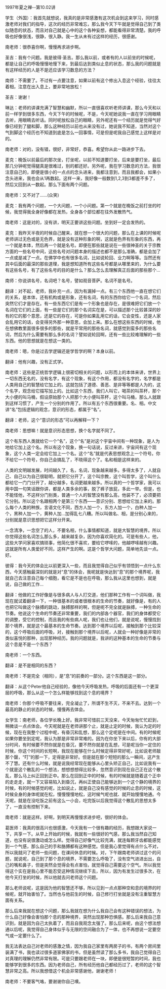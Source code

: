 
1997年夏之禅--第10.02讲

学生（外国）：我首先就想说，我真的是非常感激有这次机会到这来学习，同时感激老师对我们的指导，这次的经历非常难忘，那么我今天下午就是觉得自己到了类似随息的状态，而且对自己就是心中的这个各种妄想，都能看得非常清楚。我的呼吸也好像很浅，很静，很入静。我一生从未有过这样的经历，很感谢。

南老师：很恭喜你啊，慢慢再求进步啊。

圣吉：我有个问题。我是彼得·圣吉。那么我以前，或者有的人以前坐的时候呢，都是让自己的呼吸慢慢地慢下来，到最后达到类似止息的状态，那么我的问题就是有这样经历的人是不是还应该学习数息的方法？

南师：不需要了。不过有一点要注意，如果以前有这个修出入息这个经验，往往太着相，注意在出入息上，要非常地放松！

圣吉：谢谢！

琳达：老师的讲课充满了智慧和幽默，所以一直很喜欢听老师讲课，那么今天和以前一样学到很多东西，今天下午的时候呢，不是，今天呢她说我一直在学习用眼睛去听，用眼睛去听话。同时呢放松自己的眼睛，另外呢还有一个经历就是觉得气好像已经到了腿和脚，那么这种经历以前也从来没有过，她说我不知道，当然对这个气到脚这个经历也不知道到底是怎么一回事情，可是但是呢我自己感觉上这样是对的。

南老师：对的，没有错，很好，非常好，恭喜。希望你从此一路进步下去。

麦克：晚饭以前最后的那次坐，打坐呢，以前不知道要打坐，后来是要打坐，最后那几分钟呢觉得腿真是很难过，别的都还好。另外呢，我在学习数息的方法，我很注意自己的，即便是很小的一点点的念头进来，我都注意到，而且我都会，如果小念头进来，我也会从1再数起。这样一来，我好像一般数到1,2,3到3都差不多了，然后又回到从一数起。那么下面有两个问题。

南老师：又不对了……(众笑)

麦克：我有两个问题，一个大问题，一个小问题。第一个就是在晚饭之前打坐的时候，我觉得我全身好像都在发热，全身各个部位都在往外发散热气。

南老师：这是对的，没有讲，明天正要讲这些问题。坐到好一定会发热的。

麦克：我昨天半夜的时候自己醒来，就在想一个很大的问题，那么在上课的时候呢老师讲过无色或是无色界，就是没有这种形象的啊，这就是色界有形象的东西，再一个就是本体，然后再一个就是名号。即便在那些就是说在一些很神圣的关于宗教方面的一些名号中间，这些名号对问题本身的描述也都不是那么准确，都是会加了一点或是减了一点。在佛学中也有很多名词，比如说轮回、业力啊等等。当然还有其中后面的最深的那些道理，我是想知道所有这些名号都是从哪里来的，为什么要有这些名号，有了这些名号的目的是什么？那么怎么去理解真正后面的那些那个…

南师：你说讲名号，名词吧？名号，譬如观音菩萨。名词不是名号。

翻译：对不起，老师，我补充一点，因为有漏掉一点。有三个东西他一直在想它们的关系，是本体，还有机构或是形象，还有名词，有的东西你给它一个名词，然后突然它们才是存在。有一些东西它们是有一个形象也是存在，是很难把它们放一个名词在它们的上面，有一些是它们的那个名词实在是，可以描述那个比较甚深的妙有的它的那个意思，还是它的存在，可是你如果乱用它的话，它会变性，还是人家会乱用它的话，会变得另外那一种意思，会加上来。那么在想这些东西的时候，他在想佛教里面很多很多的那些，就是平常用的那些名词，就感觉到蛮多的那些名词，然后为什么需要有那么多的名词？譬如说轮回啊，还有一些比较难理解的一些东西。他的思想就是在想这一类的。

南老师：嗯，你是过去学逻辑还是学哲学的啊？本身以前。

翻译：他有兴趣，没有正式学。

南老师：这些是正统哲学逻辑上很密切相关的问题，以形而上的本体来讲，世界上一切东西无名的，没有名字，有这个现象，有这个作用，都没有名字的，名字都是人类用自己的智慧给它加上的。这就包括了道德、善恶、是非等等都是人为的，这个名字，观念给它描写加上的。比如这个东西，我们人叫它，喝茶的叫茶杯，那个大小便的叫马桶，假设原始那个人把那个大小便叫茶杯，这个叫马桶，那么人就跟到这样习惯了，产生一个分别的作用了。所以有五个东西很重要。名、相。中文讲“名”包括逻辑的观念，意识的形态，都属于“名”。

翻译：老师，这个“意识的形态”可以再解释一下？

南老师：思想嘛！就是意识形态思想，换个名字就不同了。

这个有东西人类就给它一个“名”，这个“名”是对这个宇宙中间有一种现象，是人为地给它加上这个名。所以有这个现象，换一句话说，反过来讲，宇宙间有这个现象，这个人类一定会给它加上一个名。这个“名”就是代表思想观念上一个符号。你不给它一个符号，你自己会搞乱了，不晓得这个了。名和相是这样来的。

人类的文明越发展，时间越久了，名，名词，现象越来越多。多得太多了，人就自己、自己以为自己很聪明，就把它分开了，这个叫宗教，这个叫哲学，这个叫什么都给它一门门分开了，越分越多，名词更越来越多。所以真的一个哲学家，我可以用中国一句笑话跟你讲，都是人类多余的事，脱了裤子放屁，多此一举。但是，也不能怪他，不这样分门别类，普通一个人的智慧没有那么高，他装不了，必须要把它分别。所以这个名跟相两个是第三个东西——意识分别、思想给它加上来的。那么每个人类的种族，言语文化不同，西方人加一个，东方人加一个，白种人加一个，黑种人加一个，黄种人加…加得乱七八糟。所以叫做名、相，是分别心来的，分别就是意识思想把它这样分开来。

一念清净，一念空了的人，不要名相，什么事情都知道，就是大智慧的境界。所以你觉得这些名词怎么那么多，越来越复杂，因为你喜欢简化的。可是有些人，他，这些大学问家喜欢搞琐事，他简化很不喜欢，要给它啰嗦的，他越啰嗦越有兴趣。这就是所有人类爱好不同，这样产生的啊。这是个哲学大问题，简单地先谈一点。好。

彼得：我今天的体会比以前更深入一些，而且我觉得自己似乎有领悟到一点什么东西，今天感触最深刻的就是对“息”的体会，我呢就是快达到“息”的那个境界呢，我就自己去注意自己每个细胞，看它是不是也在呼吸，那么我从这里也想到，就是说，自己做的工作…

翻译：他做的工作好像是与很多病人与人打交道，他们那种工作有一个词叫做，我现在就试着翻译一下，一种很基本的或者很根本的生命的节奏，就好像是，有的人也把它叫做这个脉搏的跳动，脉搏那样的啊，但是呢不完全就是脉搏，一种生命的节奏。他说这个生命的节奏还非常重要，我们的内部各个器官，我们的身体都受它的调整，受它的控制，而且我的有些病人呢，我们也让他们，就是说呢，慢慢找到那个境界，就是这个最基本的生命节奏。达到那个境界以后呢，接触到那个比较深的，这个呼吸后面的呼吸，对，接触到那个境界以后呢，人就会一种好像是非常的类似喜悦的那种，出现那种经历。我的问题就是，我讲的这种基本的生命的节奏与这个息是不是一个东西？

南老师：一个东西。

翻译：是不是相同的东西？

南老师：不是完全（相同），是“息”的前奏的一部分。这个东西是这一部分。

翻译：从这个Peter他自己经验的，像他今天呼吸发热，呼吸的后面还有一个更深层的呼吸，那么从这一个怎么样能够找到这个息的境界？

南老师：你那个呼吸不要往来，完全凝止了，所谓不生不灭，不来不去。达到一个最高的静止的状态的时候，慢慢再去体会。

女学生：南老师，各位学长晚上好。我非常可惜前三天没来，今天匆匆忙忙赶到，稍微谈一点点体会。今天呢就是在老师讲那个止，就是止定的时候，我认为定的时候，现在在我整个过程中呢，有昏沉和乱想，那么这个定呢是在中间。有的时候呢如果你要坐到定呢，我认为那是非常非常难的。因为在你坐下来以后，你有的大部分时间，有时候要不然你就是在昏沉，要不然你就是在乱想，可是呢当你一定住的时候，你这个时间的长短啊，我现在能够在什么时候定得非常好呢，比如说老师敲那个罄，“叮”的那一下，定得是非常好。但是就在那个短短的那么一瞬间，这产生不了慧。还有什么时候，就是说我经常现在能够从心里头矫正自己，比如说我有一个就是这个散乱的一个想法，想想想想得比较多，忽然意识到现在自己正在这个散乱，那么马上纠正回到正中。那么在回到正中的时候，有的时候就是随着这个正中的走走走，就一下又容易陷入到昏沉，再纠正使自己能够达到一个这个静的境界的时候，有的时候感觉的呢，比如说止，就是自己没有感觉的时候的止息的时候，这时候全身的身体呢就在松，慢慢慢慢地松，这时候气呢也就、就开始慢慢地通。今天呢，就是在没吃饭之前有这么一小会，吃完饭以后我觉得这个散乱的思想太多了，一直没有控制下来。

南老师：就是这样。好啊，到明天再慢慢求进步吧，很好的体会。

葛医师：我真的很高兴也很感激，今天我有一个很有趣的经历，我想跟大家说一下，共享一下。从早上开始的时候，我就有一些很好的气感，那么我当然自己知道，也没有说很激动或怎么样。觉得自己好像气比较充满，就连每颗牙齿都能感觉到一个气感，那么自己的手和胳膊都有这种感觉。但是我心里觉得有点什么不对，所以我就问了老师一些问题，在课间休息的时候。对，下午跟南老师讲过这个的问题，就说呢，自己到了那个息的境界，不需要怎么呼吸了，没有空气进进出出，自己的嘴和鼻子，但是突然会觉得会有点害怕，就觉得自己需要这个空气。所以我觉得这个实在是我心里不能忍受这种情况继续下去，所以，因为有发生过很多次，在他今天打坐的时候，所以他就去问老师这个问题。

那么老师说呢，这是因为他的智慧还不够，所以见到一点点那种空和息的境界的时候呢，就开始害怕了。当然也与他前生的时候，自己修行打坐就是没有注重智慧方面有关系。

那么后来我就在想这个问题，那么我就在想为什么我自己会有这种错误的想法，为什么自己好像会害怕那个息的那种境界，突然出现那种恐惧感。那么后来我自己意识到，就是因为自己太执着了，而且自我观念太强了。那么后来呢，由这个想法想通以后呢，我觉得自己身体似乎与无限的空间融合为了一体，也不再想说一定要空气或一定要什么了。

我无法表达自己对老师的感激之情，因为我自己家里有两房子的书，有两个房间里装满了书，我也读过很多道家佛家的书，但是虽然读了那么多书，我自己觉得自己对真理的理解仍然非常有限。可是只要跟老师在一块，即便是很短暂的时间，我也能够学到很多的东西。因为老师自己，所有经历他自己都经历过了，老师的这个智慧非常之高。所以我想借这个机会非常感谢他，谢谢老师！

南老师：不要客气咯，要谢谢你自己噢。


